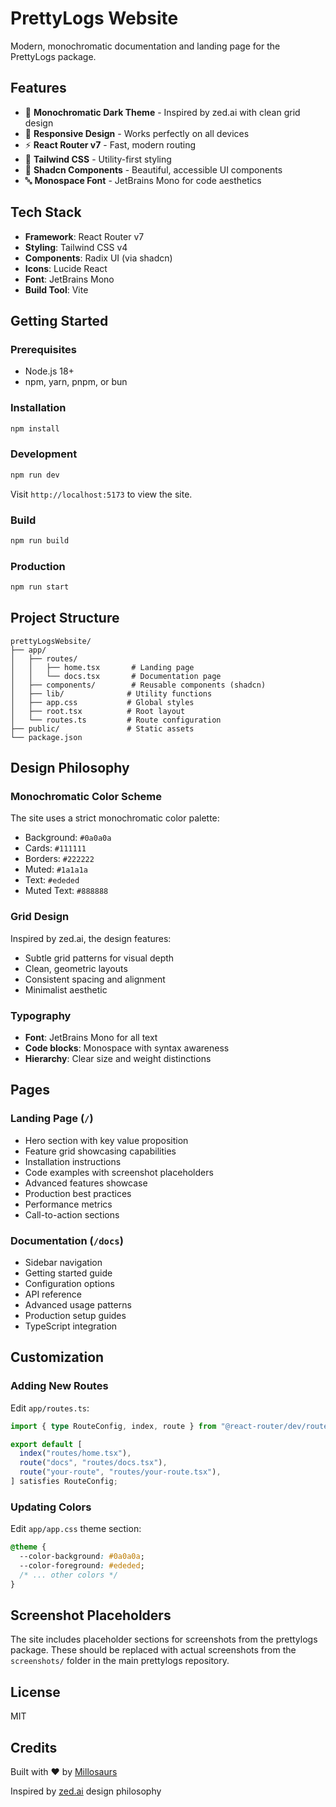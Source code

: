 # PrettyLogs Website

Modern, monochromatic documentation and landing page for the PrettyLogs package.

## Features

- 🎨 **Monochromatic Dark Theme** - Inspired by zed.ai with clean grid design
- 📱 **Responsive Design** - Works perfectly on all devices
- ⚡ **React Router v7** - Fast, modern routing
- 🎯 **Tailwind CSS** - Utility-first styling
- 🧩 **Shadcn Components** - Beautiful, accessible UI components
- 🔤 **Monospace Font** - JetBrains Mono for code aesthetics

## Tech Stack

- **Framework**: React Router v7
- **Styling**: Tailwind CSS v4
- **Components**: Radix UI (via shadcn)
- **Icons**: Lucide React
- **Font**: JetBrains Mono
- **Build Tool**: Vite

## Getting Started

### Prerequisites

- Node.js 18+
- npm, yarn, pnpm, or bun

### Installation

```bash
npm install
```

### Development

```bash
npm run dev
```

Visit `http://localhost:5173` to view the site.

### Build

```bash
npm run build
```

### Production

```bash
npm run start
```

## Project Structure

```
prettyLogsWebsite/
├── app/
│   ├── routes/
│   │   ├── home.tsx       # Landing page
│   │   └── docs.tsx       # Documentation page
│   ├── components/        # Reusable components (shadcn)
│   ├── lib/              # Utility functions
│   ├── app.css           # Global styles
│   ├── root.tsx          # Root layout
│   └── routes.ts         # Route configuration
├── public/               # Static assets
└── package.json
```

## Design Philosophy

### Monochromatic Color Scheme

The site uses a strict monochromatic color palette:

- Background: `#0a0a0a`
- Cards: `#111111`
- Borders: `#222222`
- Muted: `#1a1a1a`
- Text: `#ededed`
- Muted Text: `#888888`

### Grid Design

Inspired by zed.ai, the design features:

- Subtle grid patterns for visual depth
- Clean, geometric layouts
- Consistent spacing and alignment
- Minimalist aesthetic

### Typography

- **Font**: JetBrains Mono for all text
- **Code blocks**: Monospace with syntax awareness
- **Hierarchy**: Clear size and weight distinctions

## Pages

### Landing Page (`/`)

- Hero section with key value proposition
- Feature grid showcasing capabilities
- Installation instructions
- Code examples with screenshot placeholders
- Advanced features showcase
- Production best practices
- Performance metrics
- Call-to-action sections

### Documentation (`/docs`)

- Sidebar navigation
- Getting started guide
- Configuration options
- API reference
- Advanced usage patterns
- Production setup guides
- TypeScript integration

## Customization

### Adding New Routes

Edit `app/routes.ts`:

```typescript
import { type RouteConfig, index, route } from "@react-router/dev/routes";

export default [
  index("routes/home.tsx"),
  route("docs", "routes/docs.tsx"),
  route("your-route", "routes/your-route.tsx"),
] satisfies RouteConfig;
```

### Updating Colors

Edit `app/app.css` theme section:

```css
@theme {
  --color-background: #0a0a0a;
  --color-foreground: #ededed;
  /* ... other colors */
}
```

## Screenshot Placeholders

The site includes placeholder sections for screenshots from the prettylogs package. These should be replaced with actual screenshots from the `screenshots/` folder in the main prettylogs repository.

## License

MIT

## Credits

Built with ❤️ by [Millosaurs](https://github.com/Millosaurs)

Inspired by [zed.ai](https://zed.dev) design philosophy